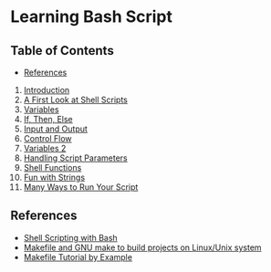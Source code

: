 # Learning Bash Script

## Table of Contents

<!-- START doctoc generated TOC please keep comment here to allow auto update -->
<!-- DON'T EDIT THIS SECTION, INSTEAD RE-RUN doctoc TO UPDATE -->

- [References](#references)

<!-- END doctoc generated TOC please keep comment here to allow auto update -->

1. [Introduction](introduction/README.md)
1. [A First Look at Shell Scripts](a-first-look-at-shell-scripts/README.md)
1. [Variables](variables/README.md)
1. [If, Then, Else](if-then-else/README.md)
1. [Input and Output](input-and-output/README.md)
1. [Control Flow](control-flow/README.md)
1. [Variables 2](variables-2/README.md)
1. [Handling Script Parameters](handling-script-parameters/README.md)
1. [Shell Functions](shell-functions/README.md)
1. [Fun with Strings](fun-with-strings/README.md)
1. [Many Ways to Run Your Script](many-ways-to-run-your-script/README.md)

## References

- [Shell Scripting with Bash](https://app.pluralsight.com/library/courses/bash-shell-scripting/table-of-contents)
- [Makefile and GNU make to build projects on Linux/Unix system](https://www.udemy.com/course/gnu-make-make-utility-and-makefile)
- [Makefile Tutorial by Example](https://makefiletutorial.com/)
